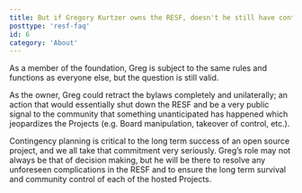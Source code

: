 ```yaml
---
title: But if Gregory Kurtzer owns the RESF, doesn't he still have control over it?
posttype: 'resf-faq'
id: 6
category: 'About'
---
```


As a member of the foundation, Greg is subject to the same rules and functions as everyone else, but the question is still valid.

As the owner, Greg could retract the bylaws completely and unilaterally; an action that would essentially shut down the RESF and be a very public signal to the community that something unanticipated has happened which jeopardizes the Projects (e.g. Board manipulation, takeover of control, etc.).

Contingency planning is critical to the long term success of an open source project, and we all take that commitment very seriously. Greg’s role may not always be that of decision making, but he will be there to resolve any unforeseen complications in the RESF and to ensure the long term survival and community control of each of the hosted Projects.